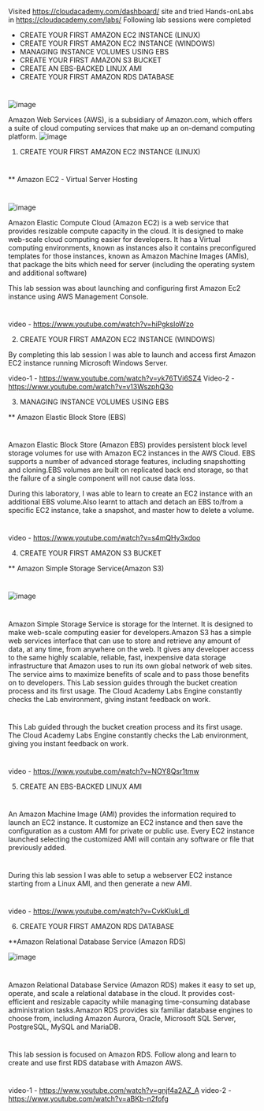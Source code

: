 Visited https://cloudacademy.com/dashboard/  site and tried Hands-onLabs in https://cloudacademy.com/labs/ 
Following lab sessions were completed

- CREATE YOUR FIRST AMAZON EC2 INSTANCE (LINUX)
- CREATE YOUR FIRST AMAZON EC2 INSTANCE (WINDOWS)
- MANAGING INSTANCE VOLUMES USING EBS
- CREATE YOUR FIRST AMAZON S3 BUCKET
- CREATE AN EBS-BACKED LINUX AMI
- CREATE YOUR FIRST AMAZON RDS DATABASE
 #
![image](https://cloud.githubusercontent.com/assets/18344284/16667669/4857d3be-44ab-11e6-96f0-7e6957f67ad3.png)

Amazon Web Services (AWS), is a subsidiary of Amazon.com, which offers a suite of cloud computing services that make up an on-demand computing platform. 
![image](https://cloud.githubusercontent.com/assets/18344284/16668553/19e2028a-44af-11e6-9cba-aed9ffade04d.png)


1) CREATE YOUR FIRST AMAZON EC2 INSTANCE (LINUX)
#
** Amazon EC2 - Virtual Server Hosting 
#
![image](https://cloud.githubusercontent.com/assets/18344284/16667923/5e392ee8-44ac-11e6-8d86-6cacfc1c5a6b.png)
 
Amazon Elastic Compute Cloud (Amazon EC2) is a web service that provides resizable compute capacity in the cloud. It is designed to make web-scale cloud computing easier for developers.
It has a Virtual computing environments, known as instances also it contains preconfigured templates for those instances, known as Amazon Machine Images (AMIs), that package the bits which need for  server (including the operating system and additional software)

This lab session was about launching and configuring first Amazon Ec2 instance using AWS Management Console.
#
video - https://www.youtube.com/watch?v=hiPgksIoWzo

2) CREATE YOUR FIRST AMAZON EC2 INSTANCE (WINDOWS)

By completing this lab session I was able to launch and access first Amazon EC2 instance running Microsoft Windows Server.

video-1 - https://www.youtube.com/watch?v=yk76TVi6SZ4
Video-2 - https://www.youtube.com/watch?v=v13WszphQ3o

3) MANAGING INSTANCE VOLUMES USING EBS

** Amazon Elastic Block Store (EBS)
#
Amazon Elastic Block Store (Amazon EBS) provides persistent block level storage volumes for use with Amazon EC2 instances in the AWS Cloud.
EBS supports a number of advanced storage features, including snapshotting and cloning.EBS volumes are built on replicated back end storage, so that the failure of a single component will not cause data loss.

During this laboratory, I was able to learn to create an EC2 instance with an additional EBS volume.Also learnt to attach and detach an EBS to/from a specific EC2 instance, take a snapshot, and master how to delete a volume.
#
video - https://www.youtube.com/watch?v=s4mQHy3xdoo

4) CREATE YOUR FIRST AMAZON S3 BUCKET

** Amazon Simple Storage Service(Amazon S3)
#
![image](https://cloud.githubusercontent.com/assets/18344284/16668173/8d406b7e-44ad-11e6-9746-a60682c95cf9.png)
#
Amazon Simple Storage Service is storage for the Internet. It is designed to make web-scale computing easier for developers.Amazon S3 has a simple web services interface that  can use to store and retrieve any amount of data, at any time, from anywhere on the web. It gives any developer access to the same highly scalable, reliable, fast, inexpensive data storage infrastructure that Amazon uses to run its own global network of web sites. The service aims to maximize benefits of scale and to pass those benefits on to developers.
This Lab session guides through the bucket creation process and its first usage. The Cloud Academy Labs Engine constantly checks the Lab environment, giving  instant feedback on  work.
#
This Lab guided through the bucket creation process and its first usage. The Cloud Academy Labs Engine constantly checks the Lab environment, giving you instant feedback on work.
#
video - https://www.youtube.com/watch?v=NOY8Qsr1tmw

5) CREATE AN EBS-BACKED LINUX AMI
#
An Amazon Machine Image (AMI) provides the information required to launch an EC2 instance. It customize an EC2 instance and then save the configuration as a custom AMI for  private or public use. Every EC2 instance launched selecting the customized AMI will contain any software or file that previously added.
#
During this lab session I was able to setup a webserver EC2 instance starting from a Linux AMI, and then generate a new AMI.
#
video - https://www.youtube.com/watch?v=CvkKIukl_dI

6) CREATE YOUR FIRST AMAZON RDS DATABASE

**Amazon Relational Database Service (Amazon RDS)

![image](https://cloud.githubusercontent.com/assets/18344284/16668248/e07f9dfa-44ad-11e6-9735-d73923109012.png)
#
Amazon Relational Database Service (Amazon RDS) makes it easy to set up, operate, and scale a relational database in the cloud. It provides cost-efficient and resizable capacity while managing time-consuming database administration tasks.Amazon RDS provides six familiar database engines to choose from, including Amazon Aurora, Oracle, Microsoft SQL Server, PostgreSQL, MySQL and MariaDB.
#
This lab session is focused on Amazon RDS. Follow along and learn to create and use first RDS database with Amazon AWS.
#
video-1 - https://www.youtube.com/watch?v=gnjf4a2AZ_A
video-2 - https://www.youtube.com/watch?v=aBKb-n2fofg






